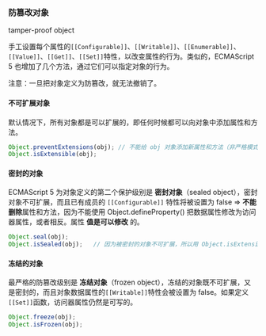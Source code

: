 ### 防篡改对象
tamper-proof object

手工设置每个属性的`[[Configurable]]`、`[[Writable]]`、`[[Enumerable]]`、`[[Value]]`、`[[Get]]`、`[[Set]]`特性，以改变属性的行为。类似的，ECMAScript 5 也增加了几个方法，通过它们可以指定对象的行为。

注意：一旦把对象定义为防篡改，就无法撤销了。

#### 不可扩展对象
默认情况下，所有对象都是可以扩展的，即任何时候都可以向对象中添加属性和方法。

```javascript
Object.preventExtensions(obj); // 不能给 obj 对象添加新属性和方法（非严格模式静默失败，严格模式会报错），已有成员不受影响（可修改和删除）
Object.isExtensible(obj);
```

#### 密封的对象
ECMAScript 5 为对象定义的第二个保护级别是 **密封对象**（sealed object），密封对象不可扩展，而且已有成员的 `[[Configurable]]` 特性将被设置为 false => **不能删除**属性和方法，因为不能使用 Object.defineProperty() 把数据属性修改为访问器属性，或者相反。属性 **值是可以修改** 的。

```javascript
Object.seal(obj);
Object.isSealed(obj);   // 因为被密封的对象不可扩展，所以用 Object.isExtensible(obj); 检测密封的对象也会返回 false
```

#### 冻结的对象
最严格的防篡改级别是 **冻结对象**（frozen object），冻结的对象既不可扩展，又是密封的，而且对象数据属性的`[[Writable]]`特性会被设置为 false。如果定义`[[Set]]`函数，访问器属性仍然是可写的。

```javascript
Object.freeze(obj);
Object.isFrozen(obj);
```